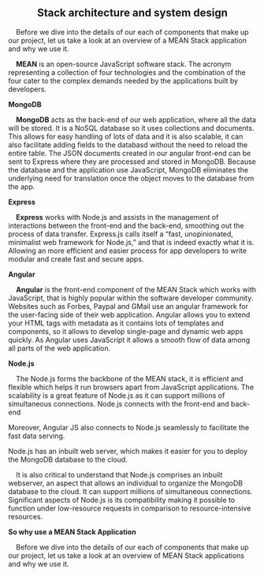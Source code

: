 <h2 align="center"> <b> Stack architecture and system design </b> </h2>

<p align="left">&nbsp;&nbsp;&nbsp;&nbsp;Before we dive into the details of our each of components that make up our project, let us take a look at an overview of a MEAN Stack application and why we use it.</p>

<p align="left">&nbsp;&nbsp;&nbsp;&nbsp;<b>MEAN</b> is an open-source JavaScript software stack. The acronym representing a collection of four technologies and the combination of the 
four cater to the complex demands needed by the applications built by developers.</p>

**MongoDB**

<p align="left">&nbsp;&nbsp;&nbsp;&nbsp;<b>MongoDB</b> acts as the back-end of our web application, where all the data will be stored. It is a NoSQL database so it uses collections 
and documents. This allows for easy handling of lots of data and it is also scalable, it can also facilitate adding fields to the databasd without the 
need to reload the entire table. The JSON documents created in our angular front-end can be sent to Express where they are processed and stored in 
MongoDB. Because the database and the application use JavaScript, MongoDB eliminates the underlying need for translation once the object moves to the 
database from the app.</p>

**Express**

<p align="left">&nbsp;&nbsp;&nbsp;&nbsp;<b>Express</b> works with Node.js and assists in the management of interactions between the front-end and the back-end, smoothing out the 
process of data transfer. Express.js calls itself a “fast, unopinionated, minimalist web framework for Node.js,” and that is indeed exactly what it is. 
Allowing an more efficient and easier process for app developers to write modular and create fast and secure apps.</p>

**Angular**

<p align="left">&nbsp;&nbsp;&nbsp;&nbsp;<b>Angular</b> is the front-end component of the MEAN Stack which works with JavaScript, that is highly popular within the software developer community. Websites such as Forbes, Paypal and GMail use an angular framework for the user-facing side of their web application. Angular allows you to extend your HTML tags with metadata as it contains lots of templates and components, so it allows to develop single-page and dynamic web apps quickly. As Angular uses JavaScript it allows a smooth flow of data among all parts of the web application.</p>

**Node.js**

<p align="left">&nbsp;&nbsp;&nbsp;&nbsp;The Node.js forms the backbone of the MEAN stack, it is efficient and flexible which helps it run browsers apart from JavaScript applications. The scalability is a great feature of Node.js as it can support millions of simultaneous connections. Node.js connects with the front-end and back-end</p>



Moreover, Angular JS also connects to Node.js seamlessly to facilitate the fast data serving.

Node.js has an inbuilt web server, which makes it easier for you to deploy the MongoDB database to the cloud.



<p>&nbsp;&nbsp;&nbsp;&nbsp;It is also critical to understand that Node.js comprises an inbuilt webserver, an aspect that allows an individual to organize the MongoDB database to the cloud. It can support millions of simultaneous connections. Significant aspects of Node.js is its compatibility making it possible to function under low-resource requests in comparison to resource-intensive resources.</p>


**So why use a MEAN Stack Application**

<p align="left"><p>&nbsp;&nbsp;&nbsp;&nbsp;Before we dive into the details of our each of components that make up our project, let us take a look at an overview of MEAN Stack applications and why we use it.</p>

